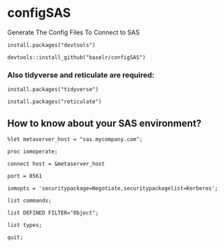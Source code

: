 # configSAS

Generate The Config Files To Connect to SAS

`install.packages("devtools")`

`devtools::install_github("baselr/configSAS")`

### Also tidyverse and reticulate are required:

`install.packages("tidyverse")`

`install.packages("reticulate")`

## How to know about your SAS environment?

`%let metaserver_host = "sas.mycompany.com";`

`proc iomoperate;`

`connect host = &metaserver_host`

`port = 8561`

`iomopts = 'securitypackage=Negotiate,securitypackagelist=Kerberos';`

`list commands;`

`list DEFINED FILTER="Object";`

`list types;`

`quit;`
